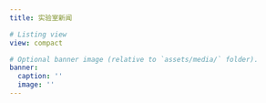```yaml
---
title: 实验室新闻

# Listing view
view: compact

# Optional banner image (relative to `assets/media/` folder).
banner:
  caption: ''
  image: ''
---
```

